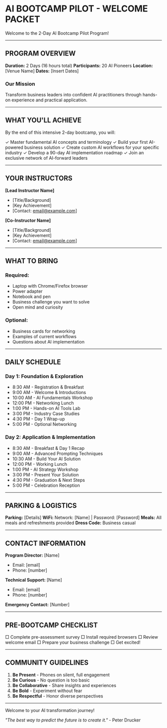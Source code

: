 # AI BOOTCAMP PILOT - WELCOME PACKET

Welcome to the 2-Day AI Bootcamp Pilot Program!

---

## PROGRAM OVERVIEW

**Duration:** 2 Days (16 hours total)
**Participants:** 20 AI Pioneers
**Location:** [Venue Name]
**Dates:** [Insert Dates]

### Our Mission
Transform business leaders into confident AI practitioners through hands-on experience and practical application.

---

## WHAT YOU'LL ACHIEVE

By the end of this intensive 2-day bootcamp, you will:

✓ Master fundamental AI concepts and terminology
✓ Build your first AI-powered business solution
✓ Create custom AI workflows for your specific industry
✓ Develop a 90-day AI implementation roadmap
✓ Join an exclusive network of AI-forward leaders

---

## YOUR INSTRUCTORS

**[Lead Instructor Name]**
- [Title/Background]
- [Key Achievement]
- [Contact: email@example.com]

**[Co-Instructor Name]**
- [Title/Background]
- [Key Achievement]
- [Contact: email@example.com]

---

## WHAT TO BRING

### Required:
- Laptop with Chrome/Firefox browser
- Power adapter
- Notebook and pen
- Business challenge you want to solve
- Open mind and curiosity

### Optional:
- Business cards for networking
- Examples of current workflows
- Questions about AI implementation

---

## DAILY SCHEDULE

### Day 1: Foundation & Exploration
- 8:30 AM - Registration & Breakfast
- 9:00 AM - Welcome & Introductions
- 10:00 AM - AI Fundamentals Workshop
- 12:00 PM - Networking Lunch
- 1:00 PM - Hands-on AI Tools Lab
- 3:00 PM - Industry Case Studies
- 4:30 PM - Day 1 Wrap-up
- 5:00 PM - Optional Networking

### Day 2: Application & Implementation
- 8:30 AM - Breakfast & Day 1 Recap
- 9:00 AM - Advanced Prompting Techniques
- 10:30 AM - Build Your AI Solution
- 12:00 PM - Working Lunch
- 1:00 PM - AI Strategy Workshop
- 3:00 PM - Present Your Solution
- 4:30 PM - Graduation & Next Steps
- 5:00 PM - Celebration Reception

---

## PARKING & LOGISTICS

**Parking:** [Details]
**WiFi:** Network: [Name] | Password: [Password]
**Meals:** All meals and refreshments provided
**Dress Code:** Business casual

---

## CONTACT INFORMATION

**Program Director:** [Name]
- Email: [email]
- Phone: [number]

**Technical Support:** [Name]
- Email: [email]
- Phone: [number]

**Emergency Contact:** [Number]

---

## PRE-BOOTCAMP CHECKLIST

□ Complete pre-assessment survey
□ Install required browsers
□ Review welcome email
□ Prepare your business challenge
□ Get excited!

---

## COMMUNITY GUIDELINES

1. **Be Present** - Phones on silent, full engagement
2. **Be Curious** - No question is too basic
3. **Be Collaborative** - Share insights and experiences
4. **Be Bold** - Experiment without fear
5. **Be Respectful** - Honor diverse perspectives

---

Welcome to your AI transformation journey!

*"The best way to predict the future is to create it."* - Peter Drucker
